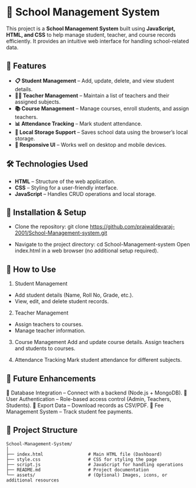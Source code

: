 # 🏫 School Management System

This project is a **School Management System** built using **JavaScript, HTML, and CSS** to help manage student, teacher, and course records efficiently. It provides an intuitive web interface for handling school-related data.

## 🚀 Features

- **📋 Student Management** – Add, update, delete, and view student details.
- **👨‍🏫 Teacher Management** – Maintain a list of teachers and their assigned subjects.
- **📚 Course Management** – Manage courses, enroll students, and assign teachers.
- **📊 Attendance Tracking** – Mark student attendance.
- **💾 Local Storage Support** – Saves school data using the browser’s local storage.
- **🎨 Responsive UI** – Works well on desktop and mobile devices.

## 🛠️ Technologies Used

- **HTML** – Structure of the web application.
- **CSS** – Styling for a user-friendly interface.
- **JavaScript** – Handles CRUD operations and local storage.

## 📝 Installation & Setup

- Clone the repository:
git clone https://github.com/prajwaldevaraj-2001/School-Management-system.git

- Navigate to the project directory:
cd School-Management-system
Open index.html in a web browser (no additional setup required).

## 🎯 How to Use
1. Student Management
- Add student details (Name, Roll No, Grade, etc.).
- View, edit, and delete student records.

2. Teacher Management
- Assign teachers to courses.
- Manage teacher information.

3. Course Management
Add and update course details.
Assign teachers and students to courses.

4. Attendance Tracking
Mark student attendance for different subjects.

## 📌 Future Enhancements
🔹 Database Integration – Connect with a backend (Node.js + MongoDB).
🔹 User Authentication – Role-based access control (Admin, Teachers, Students).
🔹 Export Data – Download records as CSV/PDF.
🔹 Fee Management System – Track student fee payments.

## 📂 Project Structure

```plaintext
School-Management-System/
│
├── index.html                 # Main HTML file (Dashboard)
├── style.css                  # CSS for styling the page
├── script.js                  # JavaScript for handling operations
├── README.md                  # Project documentation
└── assets/                    # (Optional) Images, icons, or additional resources
